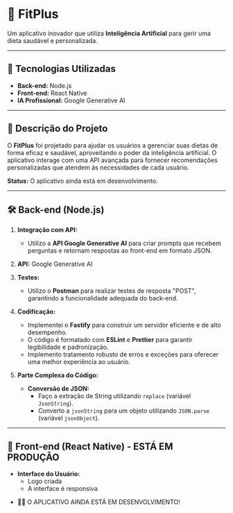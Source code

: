 # 🌟 FitPlus

Um aplicativo inovador que utiliza **Inteligência Artificial** para gerir uma dieta saudável e personalizada.

---

## 🚀 Tecnologias Utilizadas

- **Back-end:** Node.js
- **Front-end:** React Native
- **IA Profissional:** Google Generative AI

---

## 📖 Descrição do Projeto

O **FitPlus** foi projetado para ajudar os usuários a gerenciar suas dietas de forma eficaz e saudável, aproveitando o poder da inteligência artificial. O aplicativo interage com uma API avançada para fornecer recomendações personalizadas que atendem às necessidades de cada usuário.

**Status:** O aplicativo ainda está em desenvolvimento.

---

## 🛠️ Back-end (Node.js)

1. **Integração com API:**

   - Utilizo a **API Google Generative AI** para criar prompts que recebem perguntas e retornam respostas ao front-end em formato JSON.

2. **API:** Google Generative AI

3. **Testes:**

   - Utilizo o **Postman** para realizar testes de resposta "POST", garantindo a funcionalidade adequada do back-end.

4. **Codificação:**

   - Implementei o **Fastify** para construir um servidor eficiente e de alto desempenho.
   - O código é formatado com **ESLint** e **Prettier** para garantir legibilidade e padronização.
   - Implemento tratamento robusto de erros e exceções para oferecer uma melhor experiência ao usuário.

5. **Parte Complexa do Código:**
   - **Conversão de JSON:**
     - Faço a extração de String utilizando `replace` (variável `JsonString`).
     - Converto a `jsonString` para um objeto utilizando `JSON.parse` (variável `jsonObject`).

---

## 📱 Front-end (React Native) - ESTÁ EM PRODUÇÃO

- **Interface do Usuário:**
  - Logo criada
  - A interface é responsiva

* 🧑‍💻 O APLICATIVO AINDA ESTÁ EM DESENVOLVIMENTO!
